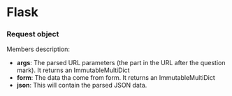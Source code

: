 # Flask

### Request object

Members description:

* **args**: The parsed URL parameters (the part in the URL after the question mark). It returns an ImmutableMultiDict
* **form**: The data tha come from form. It returns an ImmutableMultiDict
* **json**: This will contain the parsed JSON data.
